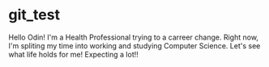 # git_test
Hello Odin!
I'm a Health Professional trying to a carreer change. Right now, I'm spliting my time into working and studying Computer Science.
Let's see what life holds for me! Expecting a lot!!